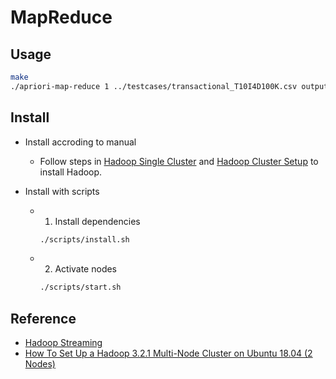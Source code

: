 # MapReduce

## Usage
```bash
make
./apriori-map-reduce 1 ../testcases/transactional_T10I4D100K.csv output.txt
```

## Install
- Install accroding to manual
    - Follow steps in [Hadoop Single Cluster](https://hadoop.apache.org/docs/stable/hadoop-project-dist/hadoop-common/SingleCluster.html) and [Hadoop Cluster Setup](https://hadoop.apache.org/docs/stable/hadoop-project-dist/hadoop-common/ClusterSetup.html) to install Hadoop.

- Install with scripts
    - 1. Install dependencies
        ```bash
        ./scripts/install.sh
        ```

    - 2. Activate nodes
        ```bash
        ./scripts/start.sh
        ```

## Reference
- [Hadoop Streaming](https://hadoop.apache.org/docs/stable/hadoop-streaming/HadoopStreaming.html?fbclid=IwAR0V4E8Xek2jv5PnSMyq-PBGFuVralYpIDRoUrYtJgIOU3yAMc1Xfjp_--Q)
- [How To Set Up a Hadoop 3.2.1 Multi-Node Cluster on Ubuntu 18.04 (2 Nodes)](https://medium.com/@jootorres_11979/how-to-set-up-a-hadoop-3-2-1-multi-node-cluster-on-ubuntu-18-04-2-nodes-567ca44a3b12)
